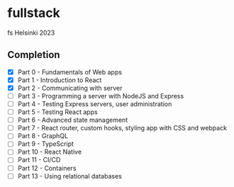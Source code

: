 # fullstack
fs Helsinki 2023

## Completion

- [X] Part 0 - Fundamentals of Web apps
- [X] Part 1 - Introduction to React
- [X] Part 2 - Communicating with server
- [ ] Part 3 - Programming a server with NodeJS and Express
- [ ] Part 4 - Testing Express servers, user administration
- [ ] Part 5 - Testing React apps
- [ ] Part 6 - Advanced state management
- [ ] Part 7 - React router, custom hooks, styling app with CSS and webpack
- [ ] Part 8 - GraphQL
- [ ] Part 9 - TypeScript
- [ ] Part 10 - React Native
- [ ] Part 11 - CI/CD
- [ ] Part 12 - Containers
- [ ] Part 13 - Using relational databases
